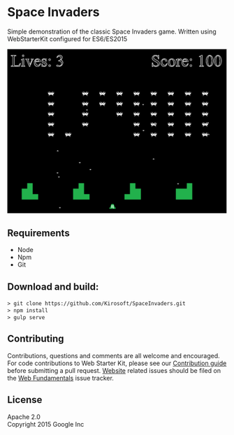 # Space Invaders

Simple demonstration of the classic Space Invaders game.
Written using WebStarterKit configured for ES6/ES2015

![SpaceInvaders](https://github.com/Kirosoft/SpaceInvaders/blob/master/docs/screenshot.PNG "Space Invaders")

## Requirements

* Node
* Npm
* Git

## Download and build:

````
> git clone https://github.com/Kirosoft/SpaceInvaders.git
> npm install
> gulp serve
````

## Contributing

Contributions, questions and comments are all welcome and encouraged. For code contributions to Web Starter Kit, please see our [Contribution guide](CONTRIBUTING.md) before submitting a pull request. [Website](https://developers.google.com/web/tools/starter-kit/) related issues should be filed on the [Web Fundamentals](https://github.com/google/WebFundamentals/issues/new) issue tracker.

## License

Apache 2.0  
Copyright 2015 Google Inc
